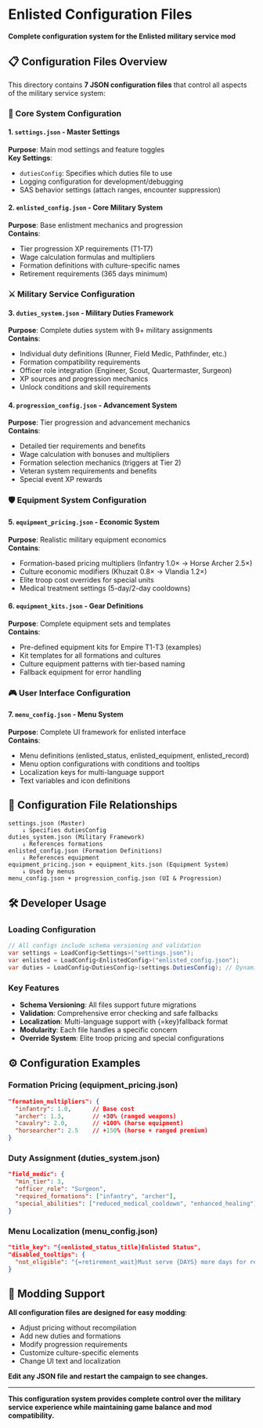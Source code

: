 # Enlisted Configuration Files

**Complete configuration system for the Enlisted military service mod**

## 📋 **Configuration Files Overview**

This directory contains **7 JSON configuration files** that control all aspects of the military service system:

### **🔧 Core System Configuration**

#### **1. `settings.json`** - Master Settings  
**Purpose**: Main mod settings and feature toggles  
**Key Settings**:
- `dutiesConfig`: Specifies which duties file to use
- Logging configuration for development/debugging
- SAS behavior settings (attach ranges, encounter suppression)

#### **2. `enlisted_config.json`** - Core Military System
**Purpose**: Base enlistment mechanics and progression  
**Contains**:
- Tier progression XP requirements (T1-T7)
- Wage calculation formulas and multipliers
- Formation definitions with culture-specific names
- Retirement requirements (365 days minimum)

### **⚔️ Military Service Configuration**

#### **3. `duties_system.json`** - Military Duties Framework
**Purpose**: Complete duties system with 9+ military assignments  
**Contains**:
- Individual duty definitions (Runner, Field Medic, Pathfinder, etc.)
- Formation compatibility requirements
- Officer role integration (Engineer, Scout, Quartermaster, Surgeon)
- XP sources and progression mechanics
- Unlock conditions and skill requirements

#### **4. `progression_config.json`** - Advancement System
**Purpose**: Tier progression and advancement mechanics  
**Contains**:
- Detailed tier requirements and benefits
- Wage calculation with bonuses and multipliers
- Formation selection mechanics (triggers at Tier 2)
- Veteran system requirements and benefits
- Special event XP rewards

### **🛡️ Equipment System Configuration**

#### **5. `equipment_pricing.json`** - Economic System
**Purpose**: Realistic military equipment economics  
**Contains**:
- Formation-based pricing multipliers (Infantry 1.0× → Horse Archer 2.5×)
- Culture economic modifiers (Khuzait 0.8× → Vlandia 1.2×)
- Elite troop cost overrides for special units
- Medical treatment settings (5-day/2-day cooldowns)

#### **6. `equipment_kits.json`** - Gear Definitions
**Purpose**: Complete equipment sets and templates  
**Contains**:
- Pre-defined equipment kits for Empire T1-T3 (examples)
- Kit templates for all formations and cultures
- Culture equipment patterns with tier-based naming
- Fallback equipment for error handling

### **🎮 User Interface Configuration**

#### **7. `menu_config.json`** - Menu System
**Purpose**: Complete UI framework for enlisted interface  
**Contains**:
- Menu definitions (enlisted_status, enlisted_equipment, enlisted_record)
- Menu option configurations with conditions and tooltips
- Localization keys for multi-language support
- Text variables and icon definitions

## 🔄 **Configuration File Relationships**

```
settings.json (Master)
    ↓ Specifies dutiesConfig
duties_system.json (Military Framework)
    ↓ References formations
enlisted_config.json (Formation Definitions)
    ↓ References equipment
equipment_pricing.json + equipment_kits.json (Equipment System)
    ↓ Used by menus
menu_config.json + progression_config.json (UI & Progression)
```

## 🛠️ **Developer Usage**

### **Loading Configuration**
```csharp
// All configs include schema versioning and validation
var settings = LoadConfig<Settings>("settings.json");
var enlisted = LoadConfig<EnlistedConfig>("enlisted_config.json");
var duties = LoadConfig<DutiesConfig>(settings.DutiesConfig); // Dynamic loading
```

### **Key Features**
- **Schema Versioning**: All files support future migrations
- **Validation**: Comprehensive error checking and safe fallbacks  
- **Localization**: Multi-language support with {=key}fallback format
- **Modularity**: Each file handles a specific concern
- **Override System**: Elite troop pricing and special configurations

## ⚙️ **Configuration Examples**

### **Formation Pricing** (equipment_pricing.json)
```json
"formation_multipliers": {
  "infantry": 1.0,      // Base cost
  "archer": 1.3,        // +30% (ranged weapons)
  "cavalry": 2.0,       // +100% (horse equipment)
  "horsearcher": 2.5    // +150% (horse + ranged premium)
}
```

### **Duty Assignment** (duties_system.json)
```json
"field_medic": {
  "min_tier": 3,
  "officer_role": "Surgeon",
  "required_formations": ["infantry", "archer"],
  "special_abilities": ["reduced_medical_cooldown", "enhanced_healing"]
}
```

### **Menu Localization** (menu_config.json)
```json
"title_key": "{=enlisted_status_title}Enlisted Status",
"disabled_tooltips": {
  "not_eligible": "{=retirement_wait}Must serve {DAYS} more days for retirement."
}
```

## 🎯 **Modding Support**

**All configuration files are designed for easy modding**:
- Adjust pricing without recompilation
- Add new duties and formations
- Modify progression requirements  
- Customize culture-specific elements
- Change UI text and localization

**Edit any JSON file and restart the campaign to see changes.**

---

**This configuration system provides complete control over the military service experience while maintaining game balance and mod compatibility.**
